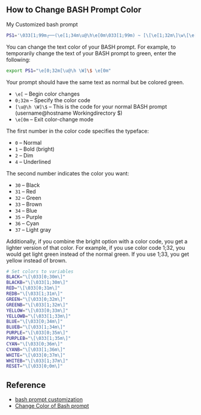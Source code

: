 ## How to Change BASH Prompt Color

 My Customized bash prompt

```bash
PS1='\033[1;99m┌──(\e[1;34m\u@\h\e[0m\033[1;99m) ~ [\[\e[1;32m\]\w\[\e[0m\]\033[1;99m] \n\033[1;99m└─\[\e[0;97m\]\$\[\e[0m\] '
```

 You can change the text color of your BASH prompt. For example,
 to temporarily change the text of your BASH prompt to green, 
 enter the following:

 ```sh
 export PS1="\e[0;32m[\u@\h \W]\$ \e[0m"
 ```

 Your prompt should have the same text as normal but be colored
 green.

- `\e[` – Begin color changes
- `0;32m` – Specify the color code
- `[\u@\h \W]\$` – This is the code for your normal BASH prompt (username@hostname Workingdirectory $)
- `\e[0m` – Exit color-change mode

 The first number in the color code specifies the typeface:

- `0` – Normal
- `1` – Bold (bright)
- `2` – Dim
- `4` – Underlined

 The second number indicates the color you want:

- `30` – Black
- `31` – Red
- `32` – Green
- `33` – Brown
- `34` – Blue
- `35` – Purple
- `36` – Cyan
- `37` – Light gray

 Additionally, if you combine the bright option with a color
 code, you get a lighter version of that color. For example,
 if you use color code 1;32, you would get light green instead
 of the normal green. If you use 1;33, you get yellow instead
 of brown.

 ```bash
# Set colors to variables
BLACK="\[\033[0;30m\]"
BLACKB="\[\033[1;30m\]"
RED="\[\033[0;31m\]"
REDB="\[\033[1;31m\]"
GREEN="\[\033[0;32m\]"
GREENB="\[\033[1;32m\]"
YELLOW="\[\033[0;33m\]"
YELLOWB="\[\033[1;33m\]"
BLUE="\[\033[0;34m\]"
BLUEB="\[\033[1;34m\]"
PURPLE="\[\033[0;35m\]"
PURPLEB="\[\033[1;35m\]"
CYAN="\[\033[0;36m\]"
CYANB="\[\033[1;36m\]"
WHITE="\[\033[0;37m\]"
WHITEB="\[\033[1;37m\]"
RESET="\[\033[0;0m\]"
 ```

## Reference
- [bash prompt customization](https://wiki.archlinux.org/title/Bash/Prompt_customization#:~:text=Bash%20has%20four%20prompt%20strings,a%20multi%2Dline%20command)
- [Change Color of Bash prompt](https://phoenixnap.com/kb/change-bash-prompt-linux)
